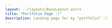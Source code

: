 ```yaml
---
layout: ../layouts/BaseLayout.astro
title: "Portfolio Page :)"
description: Landing page for my "portfolio" :)
---
```


<script>
  (function(){
    window.location.replace('https://www.youtube.com/watch?v=dQw4w9WgXcQ');
  })();
</script>
